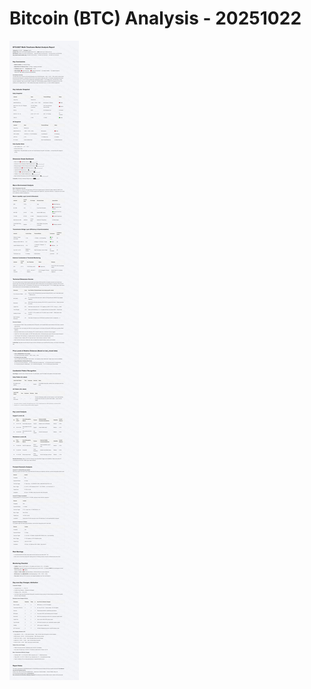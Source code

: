 # Bitcoin (BTC) Analysis - 20251022

![Bitcoin (BTC) Analysis - 20251022](../images/BTCUSDT_20251022_EN.png)
